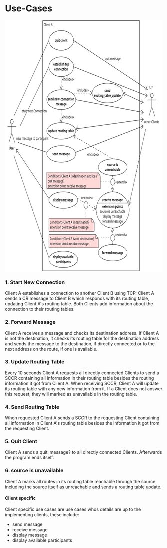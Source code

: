 # Use-Cases
<img src="./images/UseCase.png" width="806" height="806">

### 1. Start New Connection
Client A establishes a connection to another Client B using TCP. Client A sends a CR message to Client B which responds with its routing table, updating Client A's routing table. Both Clients add information about the connection to their routing tables.

### 2. Forward Message
Client A receives a message and checks its destination address. If Client A is not the destination, it checks its routing table for the destination address and sends the message to the destination, if directly connected or to the next address on the route, if one is available.

### 3. Update Routing Table
Every 10 seconds Client A requests all directly connected Clients to send a SCCR containing all information in their routing table besides the routing information it got from Client A. When receiving SCCR, Client A will update its routing table with any new information from it. If a Client does not answer this request, they will marked as unavailable in the routing table.

### 4. Send Routing Table
When requested Client A sends a SCCR to the requesting Client containing all information in Client A's routing table besides the information it got from the requesting Client.

### 5. Quit Client
Client A sends a quit_message? to all directly connected Clients. Afterwards the program ends itself.

### 6. source is unavailable
Client A marks all routes in its routing table reachable through the source including the source itself as unreachable and sends a routing table update.

#### Client specific
Client specific use cases are use cases whos details are up to the implementing clients, these include:
- send message
- receive message
- display message
- display available participants

